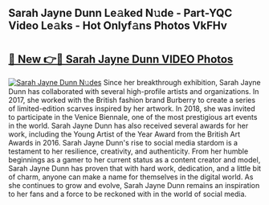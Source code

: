 ## Sarah Jayne Dunn Le𝚊ked N𝚞de - Part-YQC Video Le𝚊ks - Hot Onlyf𝚊ns Photos VkFHv

# <h2><a href="http://ab38044.deff.icu/?id=Sarah+Jayne+Dunn">🔗 New 👉🔴 Sarah Jayne Dunn VIDEO Photos</a></h2>

[![Sarah Jayne Dunn N𝚞des](https://i.imgur.com/rIISA9y.gif)](http://ab38044.deff.icu/?id=Sarah+Jayne+Dunn)
Since her breakthrough exhibition, Sarah Jayne Dunn has collaborated with several high-profile artists and organizations. In 2017, she worked with the British fashion brand Burberry to create a series of limited-edition scarves inspired by her artwork. In 2018, she was invited to participate in the Venice Biennale, one of the most prestigious art events in the world. Sarah Jayne Dunn has also received several awards for her work, including the Young Artist of the Year Award from the British Art Awards in 2016. Sarah Jayne Dunn's rise to social media stardom is a testament to her resilience, creativity, and authenticity. From her humble beginnings as a gamer to her current status as a content creator and model, Sarah Jayne Dunn has proven that with hard work, dedication, and a little bit of charm, anyone can make a name for themselves in the digital world. As she continues to grow and evolve, Sarah Jayne Dunn remains an inspiration to her fans and a force to be reckoned with in the world of social media.
